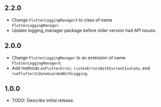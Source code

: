 ## 2.2.0

* Change `FlutterLoggingManagerX` to class of name `FlutterLoggingManager`.
* Update logging_manager package before older version had API issues.

## 2.0.0

* Change `FlutterLoggingManager` to an extension of name `FlutterLoggingManagerX`.
* Add methods `onFlutterError`, `listenErrorsWithCurrentIsolate`, and `runFlutterInZoneGuardedWithLogging`.

## 1.0.0

* TODO: Describe initial release.
